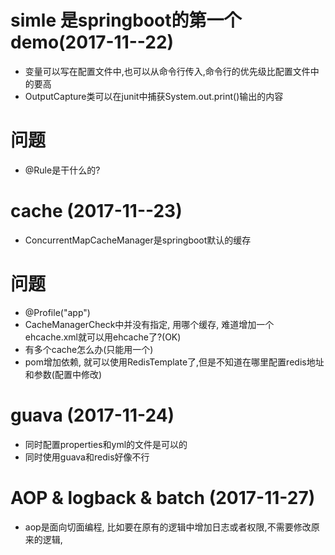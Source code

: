 # simle 是springboot的第一个demo(2017-11--22)

- 变量可以写在配置文件中,也可以从命令行传入,命令行的优先级比配置文件中的要高
- OutputCapture类可以在junit中捕获System.out.print()输出的内容


# 问题

- @Rule是干什么的?



# cache (2017-11--23)
- ConcurrentMapCacheManager是springboot默认的缓存


#  问题
-  @Profile("app")
-  CacheManagerCheck中并没有指定, 用哪个缓存, 难道增加一个ehcache.xml就可以用ehcache了?(OK)
-  有多个cache怎么办(只能用一个)
-  pom增加依赖, 就可以使用RedisTemplate了,但是不知道在哪里配置redis地址和参数(配置中修改)

# guava (2017-11-24)

-  同时配置properties和yml的文件是可以的
-  同时使用guava和redis好像不行


# AOP & logback & batch (2017-11-27)

-  aop是面向切面编程, 比如要在原有的逻辑中增加日志或者权限,不需要修改原来的逻辑,



